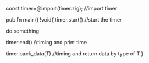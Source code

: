 const timer=@import(timer.zig);
//import timer

pub fn main() !void{
   timer.start()
   //start the timer

   do something

   timer.end()
   //timing and print time

   timer.back_data(T)
   //timing and return data by type of T
}
